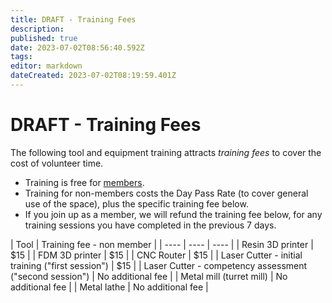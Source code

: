 ```yaml
---
title: DRAFT - Training Fees
description: 
published: true
date: 2023-07-02T08:56:40.592Z
tags: 
editor: markdown
dateCreated: 2023-07-02T08:19:59.401Z
---
```


# DRAFT - Training Fees

The following tool and equipment training attracts *training fees* to cover the cost of volunteer time.

- Training is free for [members](/docs/policies/classes_of_membership).
- Training for non-members costs the Day Pass Rate (to cover general use of the space), plus the specific training fee below.
- If you join up as a member, we will refund the training fee below, for any training sessions you have completed in the previous 7 days.

| Tool | Training fee - non member |
| ---- | ---- | ---- |
| Resin 3D printer | $15 |
| FDM 3D printer | $15 |
| CNC Router | $15 |
| Laser Cutter - initial training ("first session") | $15 |
| Laser Cutter - competency assessment ("second session") | No additional fee |
| Metal mill (turret mill) | No additional fee |
| Metal lathe | No additional fee |
